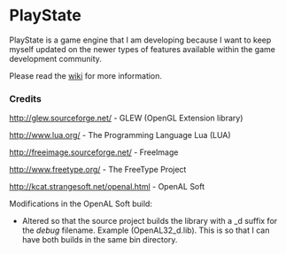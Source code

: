 PlayState
========

PlayState is a game engine that I am developing because I want to keep myself updated on the newer types of features available within the game development community.

Please read the [wiki](https://github.com/perandersson/playstate/wiki) for more information.

### Credits

http://glew.sourceforge.net/ - GLEW (OpenGL Extension library)

http://www.lua.org/ - The Programming Language Lua (LUA)

http://freeimage.sourceforge.net/ - FreeImage

http://www.freetype.org/ - The FreeType Project

http://kcat.strangesoft.net/openal.html - OpenAL Soft

Modifications in the OpenAL Soft build:
* Altered so that the source project builds the library with a _d suffix for the *debug* filename. Example (OpenAL32_d.lib). This is so that I can have both builds in the same bin directory.